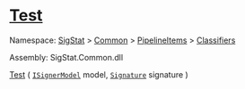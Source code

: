 # [Test](./DtwClassifier-100663857.md)

Namespace: [SigStat]() > [Common](./../../../README.md) > [PipelineItems]() > [Classifiers](./../README.md)

Assembly: SigStat.Common.dll

[Test](./DtwClassifier-100663857.md) ( [`ISignerModel`](./../../../Pipeline/ISignerModel.md) model, [`Signature`](./../../../Signature.md) signature )              
